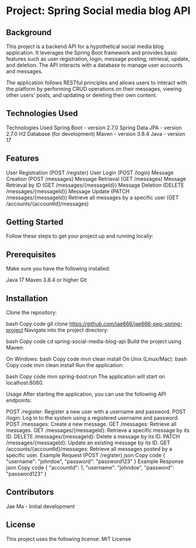 # Project: Spring Social media blog API

## Background 

This project is a backend API for a hypothetical social media blog application. It leverages the Spring Boot framework and provides basic features such as user registration, login, message posting, retrieval, update, and deletion. The API interacts with a database to manage user accounts and messages.

The application follows RESTful principles and allows users to interact with the platform by performing CRUD operations on their messages, viewing other users' posts, and updating or deleting their own content.

## Technologies Used
Technologies Used
Spring Boot - version 2.7.0
Spring Data JPA - version 2.7.0
H2 Database (for development)
Maven - version 3.8.4
Java - version 17

## Features
User Registration (POST /register)
User Login (POST /login)
Message Creation (POST /messages)
Message Retrieval (GET /messages)
Message Retrieval by ID (GET /messages/{messageId})
Message Deletion (DELETE /messages/{messageId})
Message Update (PATCH /messages/{messageId})
Retrieve all messages by a specific user (GET /accounts/{accountId}/messages)

## Getting Started
Follow these steps to get your project up and running locally:

## Prerequisites
Make sure you have the following installed:

Java 17
Maven 3.8.4 or higher
Git
## Installation
Clone the repository:

bash
Copy code
git clone https://github.com/jae666/jae666-pep-spring-project
Navigate into the project directory:

bash
Copy code
cd spring-social-media-blog-api
Build the project using Maven:

On Windows:
bash
Copy code
mvn clean install
On Unix (Linux/Mac):
bash
Copy code
mvn clean install
Run the application:

bash
Copy code
mvn spring-boot:run
The application will start on localhost:8080.

Usage
After starting the application, you can use the following API endpoints:

POST /register: Register a new user with a username and password.
POST /login: Log in to the system using a registered username and password.
POST /messages: Create a new message.
GET /messages: Retrieve all messages.
GET /messages/{messageId}: Retrieve a specific message by its ID.
DELETE /messages/{messageId}: Delete a message by its ID.
PATCH /messages/{messageId}: Update an existing message by its ID.
GET /accounts/{accountId}/messages: Retrieve all messages posted by a specific user.
Example Request (POST /register)
json
Copy code
{
  "username": "johndoe",
  "password": "password123"
}
Example Response
json
Copy code
{
  "accountId": 1,
  "username": "johndoe",
  "password": "password123"
}
## Contributors
Jae Ma - Initial development

## License
This project uses the following license: MIT License

